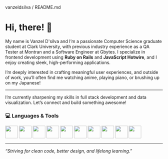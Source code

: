 vanzeldsilva / README.md

# Hi, there! 👋

My name is Vanzel D'silva and I’m a passionate Computer Science graduate student at Clark University, with previous industry experience as a QA Tester at Montran and a Software Engineer at Gbytes. I specialize in frontend development using **Ruby on Rails** and **JavaScript Hotwire**, and I enjoy creating sleek, high-performing applications.

I’m deeply interested in crafting meaningful user experiences, and outside of work, you’ll often find me watching anime, playing piano, or brushing up on my Japanese!

---

I’m currently sharpening my skills in full stack development and data visualization. Let’s connect and build something awesome!

### 💻 Languages & Tools
<p align="left">
  <img src="https://cdn.jsdelivr.net/gh/devicons/devicon/icons/html5/html5-original.svg" width="40" height="40"/>
  <img src="https://cdn.jsdelivr.net/gh/devicons/devicon/icons/css3/css3-original.svg" width="40" height="40"/>
  <img src="https://cdn.jsdelivr.net/gh/devicons/devicon/icons/javascript/javascript-original.svg" width="40" height="40"/>
  <img src="https://cdn.jsdelivr.net/gh/devicons/devicon/icons/ruby/ruby-original.svg" width="40" height="40"/>
  <img src="https://cdn.jsdelivr.net/gh/devicons/devicon/icons/rails/rails-original-wordmark.svg" width="40" height="40"/>
  <img src="https://cdn.jsdelivr.net/gh/devicons/devicon/icons/python/python-original.svg" width="40" height="40"/>
  <img src="https://cdn.jsdelivr.net/gh/devicons/devicon/icons/selenium/selenium-original.svg" width="40" height="40"/>
  <img src="https://cdn.jsdelivr.net/gh/devicons/devicon/icons/git/git-original.svg" width="40" height="40"/>
  <img src="https://cdn.jsdelivr.net/gh/devicons/devicon/icons/postgresql/postgresql-original.svg" width="40" height="40"/>
  <img src="https://cdn.jsdelivr.net/gh/devicons/devicon/icons/tableau/tableau-original.svg" width="40" height="40"/>
</p>

---

_“Striving for clean code, better design, and lifelong learning.”_
